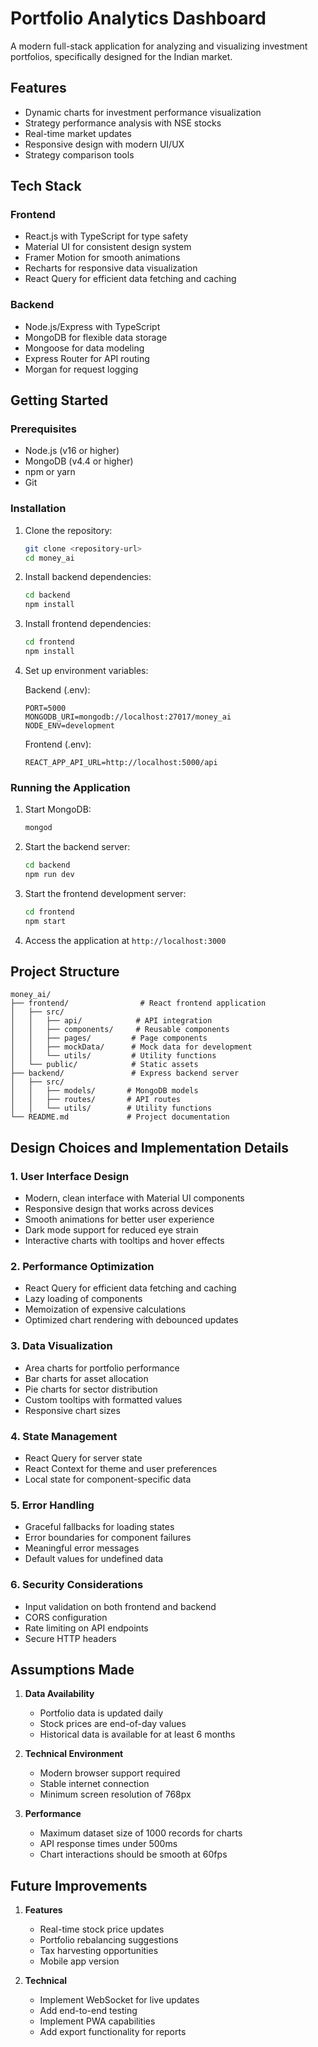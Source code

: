 # Portfolio Analytics Dashboard

A modern full-stack application for analyzing and visualizing investment portfolios, specifically designed for the Indian market.

## Features

- Dynamic charts for investment performance visualization
- Strategy performance analysis with NSE stocks
- Real-time market updates
- Responsive design with modern UI/UX
- Strategy comparison tools

## Tech Stack

### Frontend
- React.js with TypeScript for type safety
- Material UI for consistent design system
- Framer Motion for smooth animations
- Recharts for responsive data visualization
- React Query for efficient data fetching and caching

### Backend
- Node.js/Express with TypeScript
- MongoDB for flexible data storage
- Mongoose for data modeling
- Express Router for API routing
- Morgan for request logging

## Getting Started

### Prerequisites

- Node.js (v16 or higher)
- MongoDB (v4.4 or higher)
- npm or yarn
- Git

### Installation

1. Clone the repository:
   ```bash
   git clone <repository-url>
   cd money_ai
   ```

2. Install backend dependencies:
   ```bash
   cd backend
   npm install
   ```

3. Install frontend dependencies:
   ```bash
   cd frontend
   npm install
   ```

4. Set up environment variables:
   
   Backend (.env):
   ```
   PORT=5000
   MONGODB_URI=mongodb://localhost:27017/money_ai
   NODE_ENV=development
   ```

   Frontend (.env):
   ```
   REACT_APP_API_URL=http://localhost:5000/api
   ```

### Running the Application

1. Start MongoDB:
   ```bash
   mongod
   ```

2. Start the backend server:
   ```bash
   cd backend
   npm run dev
   ```

3. Start the frontend development server:
   ```bash
   cd frontend
   npm start
   ```

4. Access the application at `http://localhost:3000`

## Project Structure

```
money_ai/
├── frontend/                # React frontend application
│   ├── src/
│   │   ├── api/            # API integration
│   │   ├── components/     # Reusable components
│   │   ├── pages/         # Page components
│   │   ├── mockData/      # Mock data for development
│   │   └── utils/         # Utility functions
│   └── public/            # Static assets
├── backend/               # Express backend server
│   ├── src/
│   │   ├── models/       # MongoDB models
│   │   ├── routes/       # API routes
│   │   └── utils/        # Utility functions
└── README.md             # Project documentation
```

## Design Choices and Implementation Details

### 1. User Interface Design
- Modern, clean interface with Material UI components
- Responsive design that works across devices
- Smooth animations for better user experience
- Dark mode support for reduced eye strain
- Interactive charts with tooltips and hover effects

### 2. Performance Optimization
- React Query for efficient data fetching and caching
- Lazy loading of components
- Memoization of expensive calculations
- Optimized chart rendering with debounced updates

### 3. Data Visualization
- Area charts for portfolio performance
- Bar charts for asset allocation
- Pie charts for sector distribution
- Custom tooltips with formatted values
- Responsive chart sizes

### 4. State Management
- React Query for server state
- React Context for theme and user preferences
- Local state for component-specific data

### 5. Error Handling
- Graceful fallbacks for loading states
- Error boundaries for component failures
- Meaningful error messages
- Default values for undefined data

### 6. Security Considerations
- Input validation on both frontend and backend
- CORS configuration
- Rate limiting on API endpoints
- Secure HTTP headers

## Assumptions Made

1. **Data Availability**
   - Portfolio data is updated daily
   - Stock prices are end-of-day values
   - Historical data is available for at least 6 months

2. **Technical Environment**
   - Modern browser support required
   - Stable internet connection
   - Minimum screen resolution of 768px

3. **Performance**
   - Maximum dataset size of 1000 records for charts
   - API response times under 500ms
   - Chart interactions should be smooth at 60fps

## Future Improvements

1. **Features**
   - Real-time stock price updates
   - Portfolio rebalancing suggestions
   - Tax harvesting opportunities
   - Mobile app version

2. **Technical**
   - Implement WebSocket for live updates
   - Add end-to-end testing
   - Implement PWA capabilities
   - Add export functionality for reports

